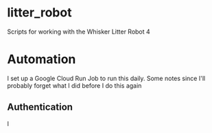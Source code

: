 # litter_robot
Scripts for working with the Whisker Litter Robot 4

# Automation
I set up a Google Cloud Run Job to run this daily. Some notes since I'll probably forget what I did before I do this again

## Authentication
I
